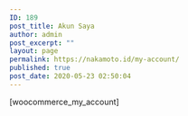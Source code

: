 ```yaml
---
ID: 189
post_title: Akun Saya
author: admin
post_excerpt: ""
layout: page
permalink: https://nakamoto.id/my-account/
published: true
post_date: 2020-05-23 02:50:04
---
```

<!-- wp:shortcode -->[woocommerce_my_account]<!-- /wp:shortcode -->
